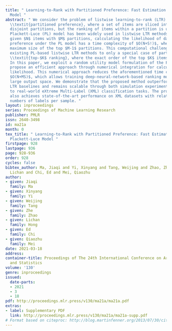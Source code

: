 ```yaml
---
title: " Learning-to-Rank with Partitioned Preference: Fast Estimation for the Plackett-Luce
  Model "
abstract: " We consider the problem of listwise learning-to-rank (LTR) on data with
  \\textit{partitioned preference}, where a set of items are sliced into ordered and
  disjoint partitions, but the ranking of items within a partition is unknown. The
  Plackett-Luce (PL) model has been widely used in listwise LTR methods. However,
  given $N$ items with $M$ partitions, calculating the likelihood of data with partitioned
  preference under the PL model has a time complexity of $O(N+S!)$, where $S$ is the
  maximum size of the top $M-1$ partitions. This computational challenge restrains
  existing PL-based listwise LTR methods to only a special case of partitioned preference,
  \\textit{top-$K$ ranking}, where the exact order of the top $K$ items is known.
  In this paper, we exploit a random utility model formulation of the PL model and
  propose an efficient approach through numerical integration for calculating the
  likelihood. This numerical approach reduces the aforementioned time complexity to
  $O(N+MS)$, which allows training deep-neural-network-based ranking models with a
  large output space. We demonstrate that the proposed method outperforms well-known
  LTR baselines and remains scalable through both simulation experiments and applications
  to real-world eXtreme Multi-Label (XML) classification tasks. The proposed method
  also achieves state-of-the-art performance on XML datasets with relatively large
  numbers of labels per sample. "
layout: inproceedings
series: Proceedings of Machine Learning Research
publisher: PMLR
issn: 2640-3498
id: ma21a
month: 0
tex_title: " Learning-to-Rank with Partitioned Preference: Fast Estimation for the
  Plackett-Luce Model "
firstpage: 928
lastpage: 936
page: 928-936
order: 928
cycles: false
bibtex_author: Ma, Jiaqi and Yi, Xinyang and Tang, Weijing and Zhao, Zhe and Hong,
  Lichan and Chi, Ed and Mei, Qiaozhu
author:
- given: Jiaqi
  family: Ma
- given: Xinyang
  family: Yi
- given: Weijing
  family: Tang
- given: Zhe
  family: Zhao
- given: Lichan
  family: Hong
- given: Ed
  family: Chi
- given: Qiaozhu
  family: Mei
date: 2021-03-18
address:
container-title: Proceedings of The 24th International Conference on Artificial Intelligence
  and Statistics
volume: '130'
genre: inproceedings
issued:
  date-parts:
  - 2021
  - 3
  - 18
pdf: http://proceedings.mlr.press/v130/ma21a/ma21a.pdf
extras:
- label: Supplementary PDF
  link: http://proceedings.mlr.press/v130/ma21a/ma21a-supp.pdf
# Format based on citeproc: http://blog.martinfenner.org/2013/07/30/citeproc-yaml-for-bibliographies/
---
```

